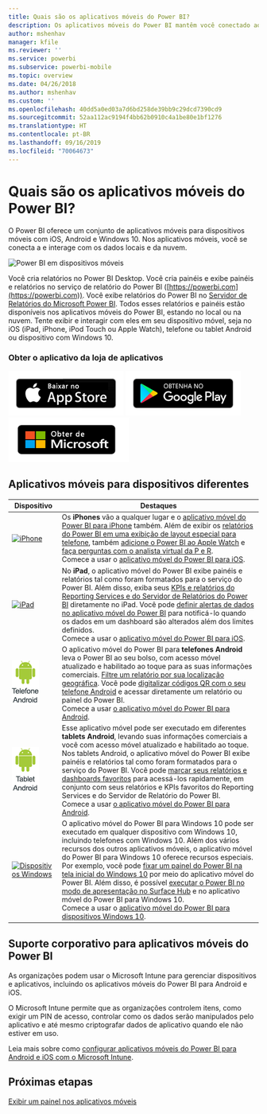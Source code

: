 ```yaml
---
title: Quais são os aplicativos móveis do Power BI?
description: Os aplicativos móveis do Power BI mantêm você conectado aos seus dados localmente ou na nuvem. Exiba relatórios e painéis do Power BI em seu dispositivo móvel.
author: mshenhav
manager: kfile
ms.reviewer: ''
ms.service: powerbi
ms.subservice: powerbi-mobile
ms.topic: overview
ms.date: 04/26/2018
ms.author: mshenhav
ms.custom: ''
ms.openlocfilehash: 40dd5a0ed03a7d6bd258de39bb9c29dcd7390cd9
ms.sourcegitcommit: 52aa112ac9194f4bb62b0910c4a1be80e1bf1276
ms.translationtype: HT
ms.contentlocale: pt-BR
ms.lasthandoff: 09/16/2019
ms.locfileid: "70064673"
---
```

# <a name="what-are-the-power-bi-mobile-apps"></a>Quais são os aplicativos móveis do Power BI?
O Power BI oferece um conjunto de aplicativos móveis para dispositivos móveis com iOS, Android e Windows 10. Nos aplicativos móveis, você se conecta a e interage com os dados locais e da nuvem. 

![Power BI em dispositivos móveis](./media/mobile-apps-for-mobile-devices/power-bi-mobile-apps-all-up.png)

Você cria relatórios no Power BI Desktop. Você cria painéis e exibe painéis e relatórios no serviço de relatório do Power BI ([https://powerbi.com](https://powerbi.com)). Você exibe relatórios do Power BI no [Servidor de Relatórios do Microsoft Power BI](../../report-server/get-started.md). Todos esses relatórios e painéis estão disponíveis nos aplicativos móveis do Power BI, estando no local ou na nuvem. Tente exibir e interagir com eles em seu dispositivo móvel, seja no iOS (iPad, iPhone, iPod Touch ou Apple Watch), telefone ou tablet Android ou dispositivo com Windows 10.

### <a name="get-the-app-from-the-application-store"></a>Obter o aplicativo da loja de aplicativos 

[![Acessar o Power BI na App Store](./media/mobile-apps-for-mobile-devices/mobile-apps-app-store.png)](https://go.microsoft.com/fwlink/?LinkId=526218&clcid=0x409) [![Acessar o Power BI no Google Play](./media/mobile-apps-for-mobile-devices/mobile-apps-google-play.png)](https://go.microsoft.com/fwlink/?LinkId=544867&clcid=0x409) [![Acessar o Power BI na Windows Store](./media/mobile-apps-for-mobile-devices/mobile-apps-windows-store.png)](https://go.microsoft.com/fwlink/?LinkId=526478&clcid=0x409)

## <a name="mobile-apps-for-different-devices"></a>Aplicativos móveis para dispositivos diferentes

| **Dispositivo** | **Destaques** |
| --- | --- |
| [![iPhone](./media/mobile-apps-for-mobile-devices/iphone-logo-50-px.png)](mobile-iphone-app-get-started.md) |Os **iPhones** vão a qualquer lugar e o [aplicativo móvel do Power BI para iPhone](mobile-iphone-app-get-started.md) também. Além de exibir os [relatórios do Power BI em uma exibição de layout especial para telefone](mobile-apps-view-phone-report.md), também [adicione o Power BI ao Apple Watch](mobile-apple-watch.md) e [faça perguntas com o analista virtual da P e R](mobile-apps-ios-qna.md). <br/>Comece a usar o [aplicativo móvel do Power BI para iOS](mobile-iphone-app-get-started.md). |
| [![iPad](./media/mobile-apps-for-mobile-devices/ipad-logo-50-px.png)](mobile-iphone-app-get-started.md) |No **iPad**, o aplicativo móvel do Power BI exibe painéis e relatórios tal como foram formatados para o serviço do Power BI. Além disso, exiba seus [KPIs e relatórios do Reporting Services e do Servidor de Relatórios do Power BI](mobile-app-ssrs-kpis-mobile-on-premises-reports.md) diretamente no iPad. Você pode [definir alertas de dados no aplicativo móvel do Power BI](mobile-set-data-alerts-in-the-mobile-apps.md) para notificá-lo quando os dados em um dashboard são alterados além dos limites definidos. <br/>Comece a usar o [aplicativo móvel do Power BI para iOS](mobile-iphone-app-get-started.md). |
| [![Telefone Android](media/mobile-apps-for-mobile-devices/android-phone-logo-50-px.png)](mobile-android-app-get-started.md) |O aplicativo móvel do Power BI para **telefones Android** leva o Power BI ao seu bolso, com acesso móvel atualizado e habilitado ao toque para as suas informações comerciais. [Filtre um relatório por sua localização geográfica](mobile-apps-geographic-filtering.md). Você pode [digitalizar códigos QR com o seu telefone Android](mobile-apps-qr-code.md) e acessar diretamente um relatório ou painel do Power BI. <br/>Comece a usar [o aplicativo móvel do Power BI para Android](mobile-android-app-get-started.md). |
| [![Tablet Android](./media/mobile-apps-for-mobile-devices/android-tablet-logo-50-px.png)](mobile-android-app-get-started.md) |Esse aplicativo móvel pode ser executado em diferentes **tablets Android**, levando suas informações comerciais a você com acesso móvel atualizado e habilitado ao toque. Nos tablets Android, o aplicativo móvel do Power BI exibe painéis e relatórios tal como foram formatados para o serviço do Power BI. Você pode [marcar seus relatórios e dashboards favoritos](mobile-apps-favorites.md) para acessá-los rapidamente, em conjunto com seus relatórios e KPIs favoritos do Reporting Services e do Servidor de Relatório do Power BI. <br/>Comece a usar [o aplicativo móvel do Power BI para Android](mobile-android-app-get-started.md). |
| [![Dispositivos Windows](./media/mobile-apps-for-mobile-devices/win-10-logo-50-px.png)](../../desktop-getting-started.md) |O aplicativo móvel do Power BI para Windows 10 pode ser executado em qualquer dispositivo com Windows 10, incluindo telefones com Windows 10. Além dos vários recursos dos outros aplicativos móveis, o aplicativo móvel do Power BI para Windows 10 oferece recursos especiais. Por exemplo, você pode [fixar um painel do Power BI na tela inicial do Windows 10](mobile-pin-dashboard-start-screen-windows-10-phone-app.md) por meio do aplicativo móvel do Power BI. Além disso, é possível [executar o Power BI no modo de apresentação no Surface Hub](mobile-windows-10-app-presentation-mode.md) e no aplicativo móvel do Power BI para Windows 10. <br/>Comece a usar o [aplicativo móvel do Power BI para dispositivos Windows 10](mobile-windows-10-phone-app-get-started.md). ||| 

## <a name="enterprise-support-for-the-power-bi-mobile-apps"></a>Suporte corporativo para aplicativos móveis do Power BI
As organizações podem usar o Microsoft Intune para gerenciar dispositivos e aplicativos, incluindo os aplicativos móveis do Power BI para Android e iOS.

O Microsoft Intune permite que as organizações controlem itens, como exigir um PIN de acesso, controlar como os dados serão manipulados pelo aplicativo e até mesmo criptografar dados de aplicativo quando ele não estiver em uso.

Leia mais sobre como [configurar aplicativos móveis do Power BI para Android e iOS com o Microsoft Intune](../../service-admin-mobile-intune.md). 

## <a name="next-steps"></a>Próximas etapas
[Exibir um painel nos aplicativos móveis](mobile-apps-quickstart-view-dashboard-report.md)



